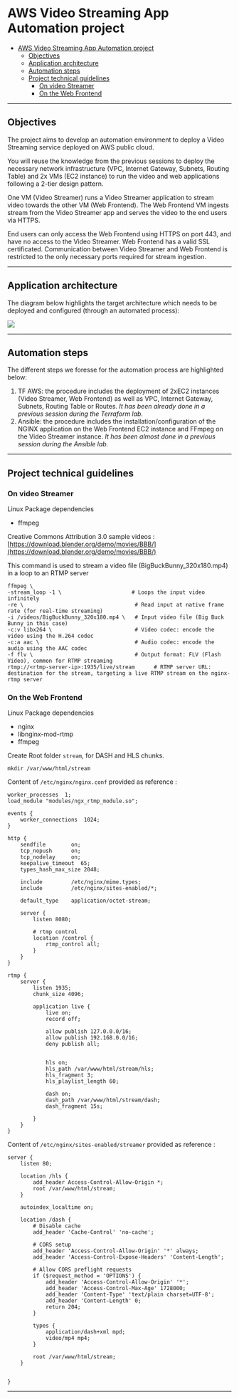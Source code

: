 # AWS Video Streaming App Automation project

- [AWS Video Streaming App Automation project](#aws-video-streaming-app-automation-project)
  - [Objectives](#objectives)
  - [Application architecture](#application-architecture)
  - [Automation steps](#automation-steps)
  - [Project technical guidelines](#project-technical-guidelines)
    - [On video Streamer](#on-video-streamer)
    - [On the Web Frontend](#on-the-web-frontend)


---

## Objectives

The project aims to develop an automation environment to deploy a Video Streaming service deployed on AWS public cloud.

You will reuse the knowledge from the previous sessions to deploy the necessary network infrastructure (VPC, Internet Gateway, Subnets, Routing Table) and 2x VMs (EC2 instance) to run the video and web applications following a 2-tier design pattern.

One VM (Video Streamer) runs a Video Streamer application to stream video towards the other VM (Web Frontend). The Web Frontend VM ingests stream from the Video Streamer app and serves the video to the end users via HTTPS.

End users can only access the Web Frontend using HTTPS on port 443, and have no access to the Video Streamer. Web Frontend has a valid SSL certificated. Communication between Video Streamer and Web Frontend is restricted to the only necessary ports required for stream ingestion.

---

## Application architecture

The diagram below highlights the target architecture which needs to be deployed and configured (through an automated process):

![](images/video-app-architecture.png)

---

## Automation steps

The different steps we foresse for the automation process are highlighted below:

1. TF AWS: the procedure includes the deployment of 2xEC2 instances (Video Streamer, Web Frontend) as well as VPC, Internet Gateway, Subnets, Routing Table or Routes. *It has been already done in a previous session during the Terraform lab.*
2. Ansible: the procedure includes the installation/configuration of the NGINX application on the Web Frontend EC2 instance and FFmpeg on the Video Streamer instance. *It has been almost done in a previous session during the Ansible lab.*

---

## Project technical guidelines

### On video Streamer

Linux Package dependencies
* ffmpeg

Creative Commons Attribution 3.0 sample videos : [https://download.blender.org/demo/movies/BBB/](https://download.blender.org/demo/movies/BBB/)

This command is used to stream a video file (BigBuckBunny_320x180.mp4) in a loop to an RTMP server
```
ffmpeg \
-stream_loop -1 \                      # Loops the input video infinitely
-re \                                   # Read input at native frame rate (for real-time streaming)
-i /videos/BigBuckBunny_320x180.mp4 \   # Input video file (Big Buck Bunny in this case)
-c:v libx264 \                          # Video codec: encode the video using the H.264 codec
-c:a aac \                              # Audio codec: encode the audio using the AAC codec
-f flv \                                # Output format: FLV (Flash Video), common for RTMP streaming
rtmp://<rtmp-server-ip>:1935/live/stream      # RTMP server URL: destination for the stream, targeting a live RTMP stream on the nginx-rtmp server
```

### On the Web Frontend

Linux Package dependencies
* nginx
* libnginx-mod-rtmp
* ffmpeg

Create Root folder `stream`, for DASH and HLS chunks.  
```
mkdir /var/www/html/stream
```

Content of `/etc/nginx/nginx.conf` provided as reference :

```
worker_processes  1;
load_module "modules/ngx_rtmp_module.so";

events {
    worker_connections  1024;
}

http {
    sendfile        on;
    tcp_nopush      on;
    tcp_nodelay     on;
    keepalive_timeout  65;
    types_hash_max_size 2048;

    include         /etc/nginx/mime.types;
    include         /etc/nginx/sites-enabled/*;

    default_type    application/octet-stream;
    
    server {
        listen 8080;

        # rtmp control
        location /control {
            rtmp_control all;
        }
    }
}

rtmp {
    server {
        listen 1935;
        chunk_size 4096;

        application live {
            live on;
            record off;

            allow publish 127.0.0.0/16;
            allow publish 192.168.0.0/16;
            deny publish all;
        

            hls on;
            hls_path /var/www/html/stream/hls;
            hls_fragment 3;
            hls_playlist_length 60;

            dash on;
            dash_path /var/www/html/stream/dash;
            dash_fragment 15s;

        }
    }
}
```

Content of `/etc/nginx/sites-enabled/streamer` provided as reference :

```
server {
    listen 80;

    location /hls {
        add_header Access-Control-Allow-Origin *;
        root /var/www/html/stream;
    }
    
    autoindex_localtime on;

    location /dash {
        # Disable cache
        add_header 'Cache-Control' 'no-cache';

        # CORS setup
        add_header 'Access-Control-Allow-Origin' '*' always;
        add_header 'Access-Control-Expose-Headers' 'Content-Length';

        # Allow CORS preflight requests
        if ($request_method = 'OPTIONS') {
            add_header 'Access-Control-Allow-Origin' '*';
            add_header 'Access-Control-Max-Age' 1728000;
            add_header 'Content-Type' 'text/plain charset=UTF-8';
            add_header 'Content-Length' 0;
            return 204;
        }

        types {
            application/dash+xml mpd;
            video/mp4 mp4;
        }

        root /var/www/html/stream;
    }

    
}
```

---
